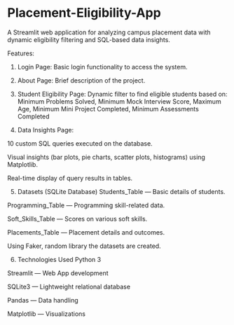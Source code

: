 # Placement-Eligibility-App
A Streamlit web application for analyzing campus placement data with dynamic eligibility filtering and SQL-based data insights.

Features:
1. Login Page: Basic login functionality to access the system.

2. About Page: Brief description of the project.

3. Student Eligibility Page:
   Dynamic filter to find eligible students based on:
      Minimum Problems Solved,
      Minimum Mock Interview Score,
      Maximum Age,
      Minimum Mini Project Completed,
      Minimum Assessments Completed

4. Data Insights Page:

10 custom SQL queries executed on the database.

Visual insights (bar plots, pie charts, scatter plots, histograms) using Matplotlib.

Real-time display of query results in tables.

5. Datasets (SQLite Database)
Students_Table — Basic details of students.

Programming_Table — Programming skill-related data.

Soft_Skills_Table — Scores on various soft skills.

Placements_Table — Placement details and outcomes.

Using Faker, random library the datasets are created.

6. Technologies Used
Python 3

Streamlit — Web App development

SQLite3 — Lightweight relational database

Pandas — Data handling

Matplotlib — Visualizations

